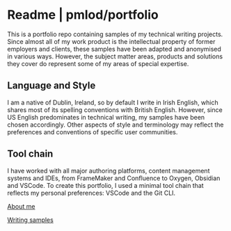 # Readme | pmlod/portfolio

This is a portfolio repo containing samples of my technical writing projects. Since almost all of my work product is the intellectual property of former employers and clients, these samples have been adapted and anonymised in various ways. However, the subject matter areas, products and solutions they cover do represent some of my areas of special expertise.

## Language and Style

I am a native of Dublin, Ireland, so by default I write in Irish English, which shares most of its spelling conventions with British English. However, since US English predominates in technical writing, my samples have been chosen accordingly. Other aspects of style and terminology may reflect the preferences and conventions of specific user communities.


## Tool chain

I have worked with all major authoring platforms, content management systems and IDEs, from FrameMaker and Confluence to Oxygen, Obsidian and VSCode. To create this portfolio, I used a minimal tool chain that reflects my personal preferences: VSCode and the Git CLI.

[About me](topics/About%20Me.md)

[Writing samples](topics/Writing%20samples.md)